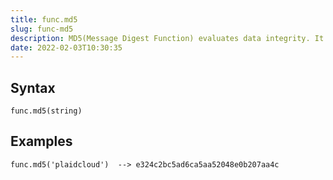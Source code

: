 ```yaml
---
title: func.md5
slug: func-md5
description: MD5(Message Digest Function) evaluates data integrity. It calculates the MD5 hash of a string and returns the result in hexadecimal.
date: 2022-02-03T10:30:35
---
```



## Syntax



```
func.md5(string)
```


## Examples



```
func.md5('plaidcloud')  --> e324c2bc5ad6ca5aa52048e0b207aa4c
```
